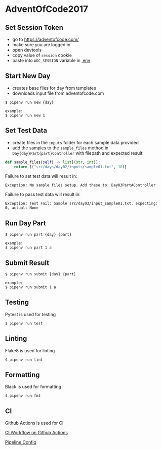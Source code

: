 # AdventOfCode2017

## Set Session Token 
- go to https://adventofcode.com/ 
- make sure you are logged in
- open devtools
- copy value of `session` cookie
- paste into `AOC_SESSION` variable in [.env](.env)

## Start New Day
- creates base files for day from templates
- downloads input file from adventofcode.com
```
$ pipenv run new {day}

example:
$ pipenv run new 1
```

## Set Test Data
- create files in the `inputs` folder for each sample data provided
- add the samples to the `sample_files` method in `Day{day}Part{part}Controller` with filepath and expected result:
```python
def sample_files(self) -> list[(str, int)]:
    return [("src/days/day02/inputs/sample01.txt", 18)]
```
Failure to set test data will result in:
```
Exception: No sample files setup. Add these to: Day03PartAController
```
Failure to pass test data will result in:
```
Exception: Test Fail: Sample src/day03/input_sample01.txt, expecting: 0, actual: None
```

## Run Day Part
```
$ pipenv run part {day} {part}

example: 
$ pipenv run part 1 a
```

## Submit Result
```
$ pipenv run submit {day} {part}

example: 
$ pipenv run submit 1 a
```

## Testing
Pytest is used for testing
```
$ pipenv run test
```

## Linting
Flake8 is used for linting
```
$ pipenv run lint
```

## Formatting
Black is used for formatting
```
$ pipenv run fmt
```

## CI
Github Actions is used for CI

[CI Workflow on Github Actions](https://github.com/tom-haug/AdventOfCode2017/actions/workflows/ci.yml)

[Pipeline Config](.github/workflows/ci.yml)